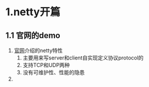 # 1.netty开篇
## 1.1 官网的demo
1.  [官网](https://netty.io/)介绍的netty特性
    1.  主要用来写server和client自实现定义协议protocol的
    2.  支持TCP和UDP两种
    3.  没有可维护性、性能的隐患
2.  